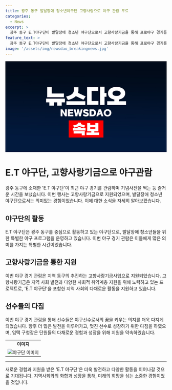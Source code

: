```yaml
---
title: 광주 동구 발달장애 청소년야구단 고향사랑으로 야구 관람 무료
categories:
  - News
excerpt: >
  광주 동구 E.T야구단이 발달장애 청소년 야구단으로서 고향사랑기금을 통해 프로야구 경기를 관람하며 야구선수로의 꿈을 키웠다. 이들은 기아챔피언스필드에서 KIA타이거즈와 LG트윈스 경기를 직관하며 화합의 시간을 보냈고, 이를 통해 성장과 의지를 다졌다. 동구는 단원들의 성장을 지원하겠다고 강조했다. 이승현 기자
feature_text: >
  광주 동구 E.T야구단이 발달장애 청소년 야구단으로서 고향사랑기금을 통해 프로야구 경기를 관람하며 야구선수로의 꿈을 키웠다. 이들은 기아챔피언스필드에서 KIA타이거즈와 LG트윈스 경기를 직관하며 화합의 시간을 보냈고, 이를 통해 성장과 의지를 다졌다. 동구는 단원들의 성장을 지원하겠다고 강조했다. 이승현 기자
image: '/assets/img/newsdao_breakingnews.jpg'
---
```


<p><img src="/assets/img/newsdao_breakingnews.jpg" alt="koreaapp 속보" /></p>

<h1>E.T 야구단, 고향사랑기금으로 야구관람</h1>

<p data-ke-size="size16">광주 동구에 소재한 'E.T 야구단'이 최근 야구 경기를 관람하며 기념사진을 찍는 등 즐거운 시간을 보냈습니다. 이번 행사는 고향사랑기금으로 지원되었으며, 발달장애 청소년 야구단으로서는 의미있는 경험이었습니다. 이에 대한 소식을 자세히 알아보겠습니다.</p>

<h2>야구단의 활동</h2>

<p data-ke-size="size16">E.T 야구단은 광주 동구를 중심으로 활동하고 있는 야구단으로, 발달장애 청소년들을 위한 특별한 야구 프로그램을 운영하고 있습니다. 이번 야구 경기 관람은 이들에게 많은 의미를 가지는 특별한 시간이었습니다.</p>

<h2>고향사랑기금을 통한 지원</h2>

<p data-ke-size="size16">이번 야구 경기 관람은 지역 동구의 추진하는 고향사랑기금사업으로 지원되었습니다. 고향사랑기금은 지역 사회 발전과 다양한 사회적 취약계층 지원을 위해 노력하고 있는 프로젝트로, 'E.T 야구단'을 포함한 지역 사회의 다채로운 활동을 지원하고 있습니다.</p>

<h2>선수들의 다짐</h2>

<p data-ke-size="size16">이번 야구 경기 관람을 통해 선수들은 야구선수로서의 꿈을 키우는 의지를 더욱 다지게 되었습니다. 향후 더 많은 발전을 이루어가고, 멋진 선수로 성장하기 위한 다짐을 하였으며, 임택 구청장은 단원들의 다채로운 경험과 성장을 위해 지원을 약속하였습니다.</p>

<table>
    <tr>
        <td style="text-align: center; height: 17px;"><b>이미지</b></td>
    </tr>
    <tr>
        <td style="text-align: center;"><img src="https://via.placeholder.com/450x300" alt="야구단 이미지"></td>
    </tr>
</table>

<hr>

<p data-ke-size="size16">새로운 경험과 지원을 받은 'E.T 야구단'은 더욱 발전하고 다양한 활동을 이어나갈 것으로 기대됩니다. 지역사회와의 화합과 성장을 통해, 미래의 희망을 심는 소중한 경험이었을 것입니다.</p>

